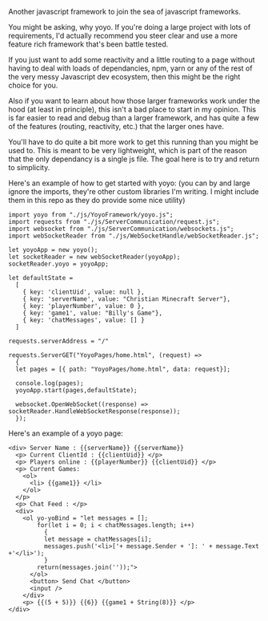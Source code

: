Another javascript framework to join the sea of javascript frameworks.

You might be asking, why yoyo. If you're doing a large project with lots of requirements, I'd actually recommend you steer clear and use a more feature rich framework that's been battle tested.

If you just want to add some reactivity and a little routing to a page without having to deal with loads of dependancies, npm, yarn or any of the rest of the very messy Javascript dev ecosystem, then this might be the right choice for you.

Also if you want to learn about how those larger frameworks work under the hood (at least in principle), this isn't a bad place to start in my opinion. This is far easier to read and debug than a larger framework, and has quite a few of the features (routing, reactivity, etc.) that the larger ones have.

You'll have to do quite a bit more work to get this running than you might be used to. This is meant to be very lightweight, which is part of the reason that the only dependancy is a single js file. The goal here is to try and return to simplicity.

Here's an example of how to get started with yoyo: (you can by and large ignore the imports, they're other custom libraries I'm writing. I might include them in this repo as they do provide some nice utility)
```
import yoyo from "./js/YoyoFramework/yoyo.js";
import requests from "./js/ServerCommunication/request.js";
import websocket from "./js/ServerCommunication/websockets.js";
import webSocketReader from "./js/WebSocketHandle/webSocketReader.js";

let yoyoApp = new yoyo();
let socketReader = new webSocketReader(yoyoApp);
socketReader.yoyo = yoyoApp;

let defaultState = 
  [
    { key: 'clientUid', value: null },
    { key: 'serverName', value: "Christian Minecraft Server"},
    { key: 'playerNumber', value: 0 },
    { key: 'game1', value: "Billy's Game"},
    { key: 'chatMessages', value: [] }
  ]

requests.serverAddress = "/"

requests.ServerGET("YoyoPages/home.html", (request) => 
  {
  let pages = [{ path: "YoyoPages/home.html", data: request}];

  console.log(pages);
  yoyoApp.start(pages,defaultState);
  
  websocket.OpenWebSocket((response) => socketReader.HandleWebSocketResponse(response));
  });
```

Here's an example of a yoyo page:
```
<div> Server Name : {{serverName}} {{serverName}}
  <p> Current ClientId : {{clientUid}} </p>
  <p> Players online : {{playerNumber}} {{clientUid}} </p> 
  <p> Current Games: 
    <ol>
      <li> {{game1}} </li>
    </ol>
  </p>
  <p> Chat Feed : </p>
  <div>
    <ol yo-yoBind = "let messages = [];
        for(let i = 0; i < chatMessages.length; i++)
          {
          let message = chatMessages[i];
          messages.push('<li>['+ message.Sender + ']: ' + message.Text  +'</li>');
          }
        return(messages.join(''));">
      </ol>
      <button> Send Chat </button>
      <input />
    </div>
    <p> {{(5 + 5)}} {{6}} {{game1 + String(8)}} </p>
</div>
```
